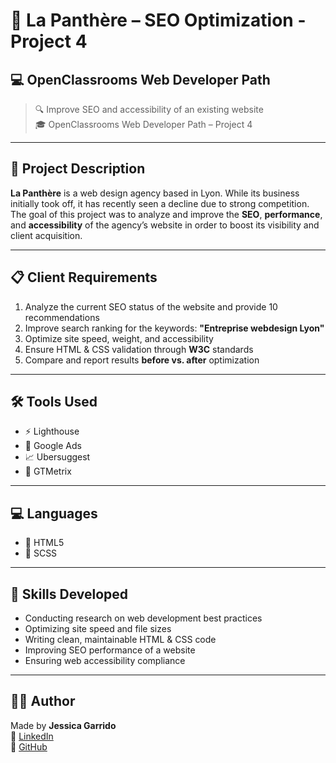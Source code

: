 # 🐆 La Panthère – SEO Optimization - Project 4
## 💻 OpenClassrooms Web Developer Path

> 🔍 Improve SEO and accessibility of an existing website  
> 🎓 OpenClassrooms Web Developer Path – Project 4

---

## 📖 Project Description

**La Panthère** is a web design agency based in Lyon. While its business initially took off, it has recently seen a decline due to strong competition.  
The goal of this project was to analyze and improve the **SEO**, **performance**, and **accessibility** of the agency’s website in order to boost its visibility and client acquisition.

---

## 📋 Client Requirements

1. Analyze the current SEO status of the website and provide 10 recommendations  
2. Improve search ranking for the keywords: **"Entreprise webdesign Lyon"**  
3. Optimize site speed, weight, and accessibility  
4. Ensure HTML & CSS validation through **W3C** standards  
5. Compare and report results **before vs. after** optimization  

---

## 🛠️ Tools Used

- ⚡ Lighthouse  
- 🔎 Google Ads  
- 📈 Ubersuggest  
- 🚀 GTMetrix

---

## 💻 Languages

- 🧱 HTML5  
- 🎨 SCSS

---

## 🧠 Skills Developed

- Conducting research on web development best practices  
- Optimizing site speed and file sizes  
- Writing clean, maintainable HTML & CSS code  
- Improving SEO performance of a website  
- Ensuring web accessibility compliance

---

## 👨‍💻 Author

Made by **Jessica Garrido**  
🔗 [LinkedIn](https://www.linkedin.com/in/jessica-garrido/)  
🐙 [GitHub](https://github.com/jessicagarrido)
